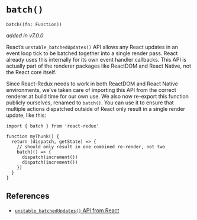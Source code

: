 `batch()`
=========

    batch((fn: Function))

*added in v7.0.0*

React’s `unstable_batchedUpdates()` API allows any React updates in an event loop tick to be batched together into a single render pass. React already uses this internally for its own event handler callbacks. This API is actually part of the renderer packages like ReactDOM and React Native, not the React core itself.

Since React-Redux needs to work in both ReactDOM and React Native environments, we’ve taken care of importing this API from the correct renderer at build time for our own use. We also now re-export this function publicly ourselves, renamed to `batch()`. You can use it to ensure that multiple actions dispatched outside of React only result in a single render update, like this:

    import { batch } from 'react-redux'

    function myThunk() {
      return (dispatch, getState) => {
        // should only result in one combined re-render, not two
        batch(() => {
          dispatch(increment())
          dispatch(increment())
        })
      }
    }

References
----------

-   [`unstable_batchedUpdates()` API from React](https://github.com/facebook/react/commit/b41883fc708cd24d77dcaa767cde814b50b457fe)
